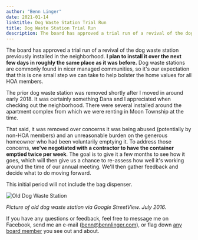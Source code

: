 ```yaml
---
author: "Benn Linger"
date: 2021-01-14
linktitle: Dog Waste Station Trial Run
title: Dog Waste Station Trial Run
description: The board has approved a trial run of a revival of the dog waste station previously installed in the neighborhood.
---
```


The board has approved a trial run of a revival of the dog waste station previously installed in the neighborhood. **I plan to install it over the next few days in roughly the same place as it was before.** Dog waste stations are commonly found in nicer managed communities, so it's our expectation that this is one small step we can take to help bolster the home values for all HOA members.

The prior dog waste station was removed shortly after I moved in around early 2018. It was certainly something Dana and I appreciated when checking out the neighborhood. There were several installed around the apartment complex from which we were renting in Moon Township at the time.

That said, it was removed over concerns it was being abused (potentially by non-HOA members) and an unreasonable burden on the generous homeowner who had been voluntarily emptying it. To address those concerns, **we've negotiated with a contractor to have the container emptied twice per week**. The goal is to give it a few months to see how it goes, which will then give us a chance to re-assess how well it's working around the time of our annual meeting. We'll then gather feedback and decide what to do moving forward.

This initial period will not include the bag dispenser.

![Old Dog Waste Station](../../dog-waste-station-2016.jpg)

*Picture of old dog waste station via Google StreetView. July 2016.*

If you have any questions or feedback, feel free to message me on Facebook, send me an e-mail ([benn@bennlinger.com](mailto:benn@bennlinger.com)), or flag down [any board member](../board-members-2020/) you see out and about.
